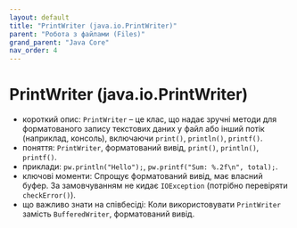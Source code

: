 ```yaml
---
layout: default
title: "PrintWriter (java.io.PrintWriter)"
parent: "Робота з файлами (Files)"
grand_parent: "Java Core"
nav_order: 4
---
```


# PrintWriter (java.io.PrintWriter)

*   короткий опис: `PrintWriter` – це клас, що надає зручні методи для форматованого запису текстових даних у файл або інший потік (наприклад, консоль), включаючи `print()`, `println()`, `printf()`.
*   поняття: `PrintWriter`, форматований вивід, `print()`, `println()`, `printf()`.
*   приклади: `pw.println("Hello");`, `pw.printf("Sum: %.2f\n", total);`.
*   ключові моменти: Спрощує форматований вивід, має власний буфер. За замовчуванням не кидає `IOException` (потрібно перевіряти `checkError()`).
*   що важливо знати на співбесіді: Коли використовувати `PrintWriter` замість `BufferedWriter`, форматований вивід.

